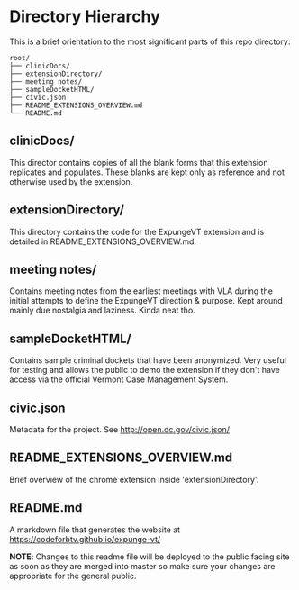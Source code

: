 # Directory Hierarchy

This is a brief orientation to the most significant parts of this repo directory:

```
root/
├── clinicDocs/
├── extensionDirectory/
├── meeting notes/
├── sampleDocketHTML/
├── civic.json
├── README_EXTENSIONS_OVERVIEW.md
└── README.md
```

## clinicDocs/
This director contains copies of all the blank forms that this extension replicates and populates. These blanks are kept only as reference and not otherwise used by the extension.

## extensionDirectory/
This directory contains the code for the ExpungeVT extension and is detailed in README_EXTENSIONS_OVERVIEW.md.

## meeting notes/
Contains meeting notes from the earliest meetings with VLA during the initial attempts to define the ExpungeVT direction & purpose. Kept around mainly due nostalgia and laziness. Kinda neat tho.

## sampleDocketHTML/
Contains sample criminal dockets that have been anonymized. Very useful for testing and allows the public to demo the extension if they don't have access via the official Vermont Case Management System.

## civic.json
Metadata for the project. See http://open.dc.gov/civic.json/

## README_EXTENSIONS_OVERVIEW.md
Brief overview of the chrome extension inside 'extensionDirectory'.

## README.md
A markdown file that generates the website at https://codeforbtv.github.io/expunge-vt/

**NOTE**: Changes to this readme file will be deployed to the public facing site as soon as they are merged into master so make sure your changes are appropriate for the general public.

